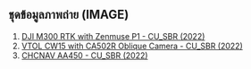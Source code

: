 ## ชุดข้อมูลภาพถ่าย (IMAGE)
1. [DJI M300 RTK with Zenmuse P1 - CU_SBR (2022)](https://chula-my.sharepoint.com/:f:/g/personal/thirawat_b_alumni_chula_ac_th/EklbnRgoWBpOg4SzkcunnNcBEVTdlEt-mcVGsleWtVM20g?e=4RvUsi)
2. [VTOL CW15 with CA502R Oblique Camera - CU_SBR (2022)](https://chula-my.sharepoint.com/:f:/g/personal/thirawat_b_alumni_chula_ac_th/Eq0dXchaKu1KjkhTokmKOYYBXcNkwPBF-QAMMrWlghhTkw?e=zOBgtZ)      
3. [CHCNAV AA450 - CU_SBR (2022)](https://chula-my.sharepoint.com/:f:/g/personal/thirawat_b_alumni_chula_ac_th/Ep85R8jvn0pDiiHj2t-g8bUBYOIL9uZSqSoTM5MI2T0NSw?e=idrOBO)
